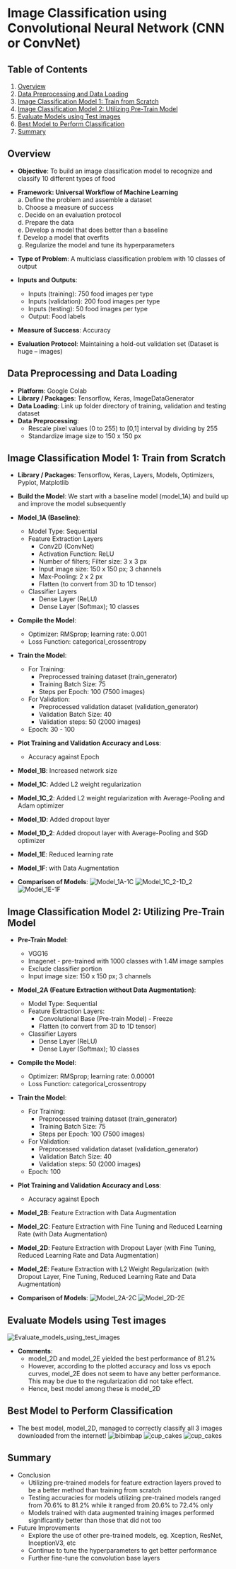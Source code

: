 # Image Classification using Convolutional Neural Network (CNN or ConvNet)

## Table of Contents
1. [Overview](README.md#overview)
2. [Data Preprocessing and Data Loading](README.md#data-preprocessing-and-data-loading)
3. [Image Classification Model 1: Train from Scratch](README.md#image-classification-model-1-train-from-scratch)
4. [Image Classification Model 2: Utilizing Pre-Train Model](README.md#image-classification-model-2-utilizing-pre-train-model)
5. [Evaluate Models using Test images](README.md#evaluate-models-using-test-images)
6. [Best Model to Perform Classification](README.md#best-model-to-perform-classification)
7. [Summary](README.md#summary)


## Overview
* **Objective**: To build an image classification model to recognize and classify 10 different types of food
* **Framework: Universal Workflow of Machine Learning**<br>
    a. Define the problem and assemble a dataset<br>
    b. Choose a measure of success<br>
    c. Decide on an evaluation protocol<br>
    d. Prepare the data<br>
    e. Develop a model that does better than a baseline<br>
    f. Develop a model that overfits<br>
    g. Regularize the model and tune its hyperparameters<br>
    
* **Type of Problem**: A multiclass classification problem with 10 classes of output
* **Inputs and Outputs**:
    * Inputs (training): 750 food images per type
    * Inputs (validation): 200 food images per type
    * Inputs (testing): 50 food images per type
    * Output: Food labels<br>
* **Measure of Success**: Accuracy
* **Evaluation Protocol**: Maintaining a hold-out validation set (Dataset is huge – images)

## Data Preprocessing and Data Loading
* **Platform**: Google Colab
* **Library / Packages**: Tensorflow, Keras, ImageDataGenerator
* **Data Loading**: Link up folder directory of training, validation and testing dataset
* **Data Preprocessing**: 
    * Rescale pixel values (0 to 255) to [0,1] interval by dividing by 255
    * Standardize image size to 150 x 150 px
  
## Image Classification Model 1: Train from Scratch
* **Library / Packages**: Tensorflow, Keras, Layers, Models, Optimizers, Pyplot, Matplotlib 
* **Build the Model**: We start with a baseline model (model_1A) and build up and improve the model subsequently
* **Model_1A (Baseline)**:
    * Model Type: Sequential
    * Feature Extraction Layers
      * Conv2D (ConvNet)
      * Activation Function: ReLU
      * Number of filters; Filter size: 3 x 3 px
      * Input image size: 150 x 150 px; 3 channels
      * Max-Pooling: 2 x 2 px
      * Flatten (to convert from 3D to 1D tensor)
    * Classifier Layers
      * Dense Layer (ReLU)
      * Dense Layer (Softmax); 10 classes 
* **Compile the Model**:
    * Optimizer: RMSprop; learning rate: 0.001
    * Loss Function: categorical_crossentropy
* **Train the Model**:
    * For Training: 
      * Preprocessed training dataset (train_generator)
      * Training Batch Size: 75
      * Steps per Epoch: 100 (7500 images)
    * For Validation: 
      * Preprocessed validation dataset (validation_generator)
      * Validation Batch Size: 40
      * Validation steps: 50 (2000 images)
    * Epoch: 30 - 100
* **Plot Training and Validation Accuracy and Loss**:
    * Accuracy against Epoch

* **Model_1B**: Increased network size
* **Model_1C**: Added L2 weight regularization
* **Model_1C_2**: Added L2 weight regularization with Average-Pooling and Adam optimizer
* **Model_1D**: Added dropout layer
* **Model_1D_2**: Added dropout layer with Average-Pooling and SGD optimizer
* **Model_1E**: Reduced learning rate
* **Model_1F**: with Data Augmentation

* **Comparison of Models**:
![Model_1A-1C](viz/Model_1A-1C.JPG)
![Model_1C_2-1D_2](viz/Model_1C_2-1D_2.JPG)
![Model_1E-1F](viz/Model_1E-1F.JPG)

## Image Classification Model 2: Utilizing Pre-Train Model
* **Pre-Train Model**:
    * VGG16
    * Imagenet - pre-trained with 1000 classes with 1.4M image samples
    * Exclude classifier portion
    * Input image size: 150 x 150 px; 3 channels
* **Model_2A (Feature Extraction without Data Augmentation)**: 
    * Model Type: Sequential
    * Feature Extraction Layers: 
      * Convolutional Base (Pre-train Model) - Freeze
      * Flatten (to convert from 3D to 1D tensor)
    * Classifier Layers
      * Dense Layer (ReLU)
      * Dense Layer (Softmax); 10 classes 
* **Compile the Model**:
    * Optimizer: RMSprop; learning rate: 0.00001
    * Loss Function: categorical_crossentropy
* **Train the Model**:
    * For Training: 
      * Preprocessed training dataset (train_generator)
      * Training Batch Size: 75
      * Steps per Epoch: 100 (7500 images)
    * For Validation: 
      * Preprocessed validation dataset (validation_generator)
      * Validation Batch Size: 40
      * Validation steps: 50 (2000 images)
    * Epoch: 100
* **Plot Training and Validation Accuracy and Loss**:
    * Accuracy against Epoch

* **Model_2B**: Feature Extraction with Data Augmentation
* **Model_2C**: Feature Extraction with Fine Tuning and Reduced Learning Rate (with Data Augmentation)
* **Model_2D**: Feature Extraction with Dropout Layer (with Fine Tuning, Reduced Learning Rate and Data Augmentation)
* **Model_2E**: Feature Extraction with L2 Weight Regularization (with Dropout Layer, Fine Tuning, Reduced Learning Rate and Data Augmentation)

* **Comparison of Models**:
![Model_2A-2C](viz/Model_2A-2C.JPG)
![Model_2D-2E](viz/Model_2D-2E.JPG)

## Evaluate Models using Test images
![Evaluate_models_using_test_images](viz/Evaluate_models_using_test_images.jpg)
* **Comments**:
    * model_2D and model_2E yielded the best performance of 81.2%
    * However, according to the plotted accuracy and loss vs epoch curves, model_2E does not seem to have any better performance. This may be due to the regularization did not take effect.
    * Hence, best model among these is model_2D

## Best Model to Perform Classification
* The best model, model_2D, managed to correctly classify all 3 images downloaded from the internet!
![bibimbap](viz/bibimbap.jpg)
![cup_cakes](viz/cup_cakes.jpg)
![cup_cakes](viz/cup_cakes.jpg)

## Summary
 * Conclusion
   * Utilizing pre-trained models for feature extraction layers proved to be a better method than training from scratch
   * Testing accuracies for models utilizing pre-trained models ranged from 70.6% to 81.2% while it ranged from 20.6% to 72.4% only
   * Models trained with data augmented training images performed significantly better than those that did not too
 * Future Improvements
   * Explore the use of other pre-trained models, eg. Xception, ResNet, InceptionV3, etc
   * Continue to tune the hyperparameters to get better performance
   * Further fine-tune the convolution base layers
